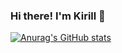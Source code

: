 ### Hi there! I'm Kirill 👋

[![Anurag's GitHub stats](https://github-readme-stats.vercel.app/api?username=hollyhox-21)](https://github.com/anuraghazra/github-readme-stats)
